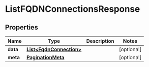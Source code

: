 

# ListFQDNConnectionsResponse


## Properties

Name | Type | Description | Notes
------------ | ------------- | ------------- | -------------
**data** | [**List&lt;FqdnConnection&gt;**](FqdnConnection.md) |  |  [optional]
**meta** | [**PaginationMeta**](PaginationMeta.md) |  |  [optional]



